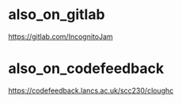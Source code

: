 # also_on_gitlab
https://gitlab.com/IncognitoJam

# also_on_codefeedback

https://codefeedback.lancs.ac.uk/scc230/cloughc


